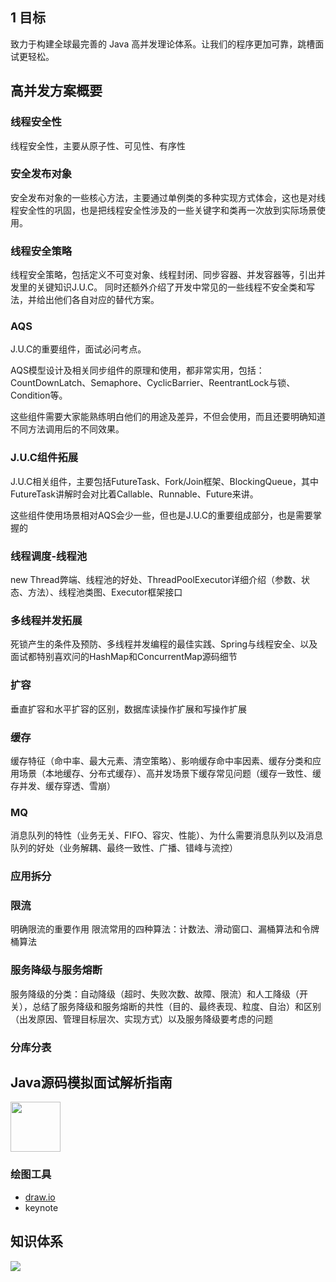 ## 1 目标
致力于构建全球最完善的 Java 高并发理论体系。让我们的程序更加可靠，跳槽面试更轻松。

## 高并发方案概要

### 线程安全性
线程安全性，主要从原子性、可见性、有序性

### 安全发布对象
安全发布对象的一些核心方法，主要通过单例类的多种实现方式体会，这也是对线程安全性的巩固，也是把线程安全性涉及的一些关键字和类再一次放到实际场景使用。

### 线程安全策略
线程安全策略，包括定义不可变对象、线程封闭、同步容器、并发容器等，引出并发里的关键知识J.U.C。
同时还额外介绍了开发中常见的一些线程不安全类和写法，并给出他们各自对应的替代方案。

### AQS
J.U.C的重要组件，面试必问考点。

AQS模型设计及相关同步组件的原理和使用，都非常实用，包括：CountDownLatch、Semaphore、CyclicBarrier、ReentrantLock与锁、Condition等。

这些组件需要大家能熟练明白他们的用途及差异，不但会使用，而且还要明确知道不同方法调用后的不同效果。

### J.U.C组件拓展

J.U.C相关组件，主要包括FutureTask、Fork/Join框架、BlockingQueue，其中FutureTask讲解时会对比着Callable、Runnable、Future来讲。

这些组件使用场景相对AQS会少一些，但也是J.U.C的重要组成部分，也是需要掌握的

### 线程调度-线程池
new Thread弊端、线程池的好处、ThreadPoolExecutor详细介绍（参数、状态、方法）、线程池类图、Executor框架接口

### 多线程并发拓展
死锁产生的条件及预防、多线程并发编程的最佳实践、Spring与线程安全、以及面试都特别喜欢问的HashMap和ConcurrentMap源码细节

### 扩容
垂直扩容和水平扩容的区别，数据库读操作扩展和写操作扩展

### 缓存
缓存特征（命中率、最大元素、清空策略）、影响缓存命中率因素、缓存分类和应用场景（本地缓存、分布式缓存）、高并发场景下缓存常见问题（缓存一致性、缓存并发、缓存穿透、雪崩）

### MQ
消息队列的特性（业务无关、FIFO、容灾、性能）、为什么需要消息队列以及消息队列的好处（业务解耦、最终一致性、广播、错峰与流控）

### 应用拆分

### 限流
明确限流的重要作用
限流常用的四种算法：计数法、滑动窗口、漏桶算法和令牌桶算法

### 服务降级与服务熔断
服务降级的分类：自动降级（超时、失败次数、故障、限流）和人工降级（开关），总结了服务降级和服务熔断的共性（目的、最终表现、粒度、自治）和区别（出发原因、管理目标层次、实现方式）以及服务降级要考虑的问题

### 分库分表


## Java源码模拟面试解析指南

<a href="https://www.nowcoder.com/tutorial/10029/index">
    <img src="assets/牛客专刊.png" width="80px"></a>


### 绘图工具

- [draw.io](https://www.draw.io/)
- keynote
## 知识体系
![](https://uploadfiles.nowcoder.com/files/20190815/5088755_1565799768221_4685968-76a236d781f7dee7.png)
